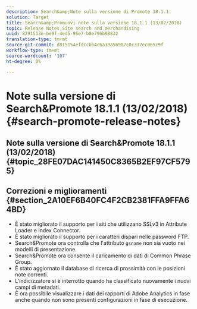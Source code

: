 ```yaml
---
description: Search&amp;Note sulla versione di Promote 18.1.1.
solution: Target
title: Search&amp;Promuovi note sulla versione 18.1.1 (13/02/2018)
topic: Release Notes,Site search and merchandising
uuid: 8291513e-be9f-4ed5-96e7-b8e796b98832
translation-type: tm+mt
source-git-commit: d015154efdccbb4c6a39a56907c0c337ec065c9f
workflow-type: tm+mt
source-wordcount: '107'
ht-degree: 0%

---
```



# Note sulla versione di Search&amp;Promote 18.1.1 (13/02/2018){#search-promote-release-notes}

## Note sulla versione di Search&amp;Promote 18.1.1 (13/02/2018) {#topic_28FE07DAC141450C8365B2EF97CF5795}

## Correzioni e miglioramenti {#section_2A10EF6B40FC4F2CB2381FFA9FFA64BD}

* È stato migliorato il supporto per i siti che utilizzano SSLv3 in Attribute Loader e Index Connector.
* È stato migliorato il supporto per i caratteri dispari nelle password FTP.
* Search&amp;Promote ora controlla che l&#39;attributo `gsname` non sia vuoto nei modelli di presentazione.
* Search&amp;Promote ora consente il caricamento di dati di Common Phrase Group.
* È stato aggiornato il database di ricerca di prossimità con le posizioni note correnti.
* L&#39;indicizzatore si è interrotto quando ha classificato nuovamente i nuovi campi di metadati.
* È ora possibile visualizzare i dati dei rapporti di Adobe Analytics in fase anche quando non sono presenti configurazioni in fase di esecuzione.

